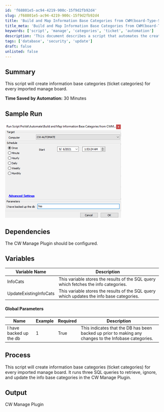 ```yaml
---
id: 'f68801e5-ac94-4219-900c-15f9d2fb92d4'
slug: /f68801e5-ac94-4219-900c-15f9d2fb92d4
title: 'Build and Map Information Base Categories from CWM(board-Type-SubType)'
title_meta: 'Build and Map Information Base Categories from CWM(board-Type-SubType)'
keywords: ['script', 'manage', 'categories', 'ticket', 'automation']
description: 'This document describes a script that automates the creation of information base categories for every imported manage board in the CW Manage Plugin, saving approximately 30 minutes of manual work. It includes details on dependencies, variables, global parameters, and the process involved.'
tags: ['database', 'security', 'update']
draft: false
unlisted: false
---
```


## Summary

This script will create information base categories (ticket categories) for every imported manage board.

**Time Saved by Automation:** 30 Minutes

## Sample Run

![Sample Run](../../../static/img/Build-and-Map-Information-Base-Categories-from-CWM(board-Type-SubType)/image_1.png)

## Dependencies

The CW Manage Plugin should be configured.

## Variables

| **Variable Name**               | **Description**                                                                                     |
|----------------------------------|-----------------------------------------------------------------------------------------------------|
| InfoCats                        | This variable stores the results of the SQL query which fetches the info categories.               |
| UpdateExistingInfoCats         | This variable stores the results of the SQL query which updates the info base categories.          |

#### Global Parameters

| Name                           | Example | Required | Description                                                                                           |
|--------------------------------|---------|----------|-------------------------------------------------------------------------------------------------------|
| I have backed up the db       | 1       | True     | This indicates that the DB has been backed up prior to making any changes to the Infobase categories. |

## Process

This script will create information base categories (ticket categories) for every imported manage board. It runs three SQL queries to retrieve, ignore, and update the info base categories in the CW Manage Plugin.

## Output

CW Manage Plugin



